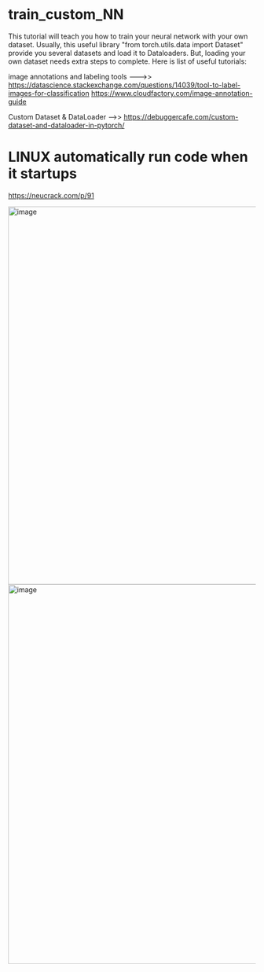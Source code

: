 # train_custom_NN

This tutorial will teach you how to train your neural network with your own dataset. Usually, this useful library "from torch.utils.data import Dataset" provide you several datasets and load it to Dataloaders. But, loading your own dataset needs extra steps to complete. 
Here is list of useful tutorials:

image annotations and labeling tools --->>  https://datascience.stackexchange.com/questions/14039/tool-to-label-images-for-classification
                                            https://www.cloudfactory.com/image-annotation-guide


Custom Dataset & DataLoader    -->>    https://debuggercafe.com/custom-dataset-and-dataloader-in-pytorch/


# LINUX automatically run code when it startups
https://neucrack.com/p/91

<img width="769" alt="image" src="https://user-images.githubusercontent.com/60183035/142986606-957e4b88-75fe-4fe0-b44d-29ff016de4e0.png">

<img width="772" alt="image" src="https://user-images.githubusercontent.com/60183035/142986668-ccfbd624-7d98-425b-9c2a-c51f77a0598d.png">
